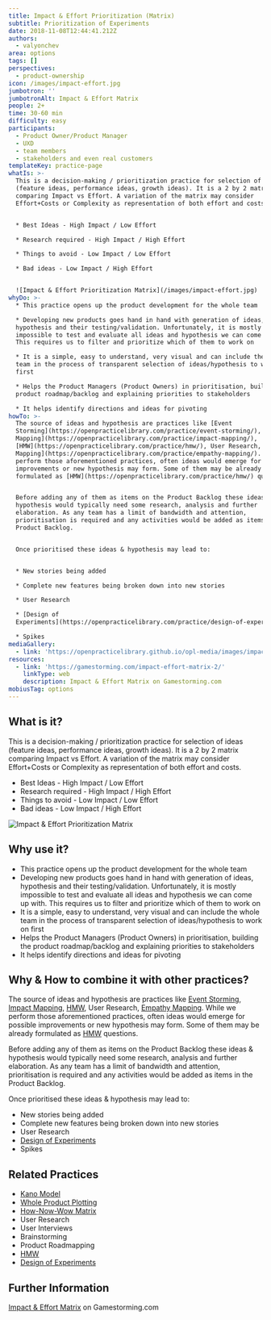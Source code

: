 ```yaml
---
title: Impact & Effort Prioritization (Matrix)
subtitle: Prioritization of Experiments
date: 2018-11-08T12:44:41.212Z
authors:
  - valyonchev
area: options
tags: []
perspectives:
  - product-ownership
icon: /images/impact-effort.jpg
jumbotron: ''
jumbotronAlt: Impact & Effort Matrix
people: 2+
time: 30-60 min
difficulty: easy
participants:
  - Product Owner/Product Manager
  - UXD
  - team members
  - stakeholders and even real customers
templateKey: practice-page
whatIs: >-
  This is a decision-making / prioritization practice for selection of ideas
  (feature ideas, performance ideas, growth ideas). It is a 2 by 2 matrix
  comparing Impact vs Effort. A variation of the matrix may consider
  Effort+Costs or Complexity as representation of both effort and costs.


  * Best Ideas - High Impact / Low Effort

  * Research required - High Impact / High Effort

  * Things to avoid - Low Impact / Low Effort

  * Bad ideas - Low Impact / High Effort


  ![Impact & Effort Prioritization Matrix](/images/impact-effort.jpg)
whyDo: >-
  * This practice opens up the product development for the whole team

  * Developing new products goes hand in hand with generation of ideas,
  hypothesis and their testing/validation. Unfortunately, it is mostly
  impossible to test and evaluate all ideas and hypothesis we can come up with.
  This requires us to filter and prioritize which of them to work on

  * It is a simple, easy to understand, very visual and can include the whole
  team in the process of transparent selection of ideas/hypothesis to work on
  first

  * Helps the Product Managers (Product Owners) in prioritisation, building the
  product roadmap/backlog and explaining priorities to stakeholders

  * It helps identify directions and ideas for pivoting
howTo: >-
  The source of ideas and hypothesis are practices like [Event
  Storming](https://openpracticelibrary.com/practice/event-storming/), [Impact
  Mapping](https://openpracticelibrary.com/practice/impact-mapping/),
  [HMW](https://openpracticelibrary.com/practice/hmw/), User Research, [Empathy
  Mapping](https://openpracticelibrary.com/practice/empathy-mapping/). While we
  perform those aforementioned practices, often ideas would emerge for possible
  improvements or new hypothesis may form. Some of them may be already
  formulated as [HMW](https://openpracticelibrary.com/practice/hmw/) questions.


  Before adding any of them as items on the Product Backlog these ideas &
  hypothesis would typically need some research, analysis and further
  elaboration. As any team has a limit of bandwidth and attention,
  prioritisation is required and any activities would be added as items in the
  Product Backlog.


  Once prioritised these ideas & hypothesis may lead to:


  * New stories being added

  * Complete new features being broken down into new stories

  * User Research

  * [Design of
  Experiments](https://openpracticelibrary.com/practice/design-of-experiments/)

  * Spikes
mediaGallery:
  - link: 'https://openpracticelibrary.github.io/opl-media/images/impact-effort.jpg'
resources:
  - link: 'https://gamestorming.com/impact-effort-matrix-2/'
    linkType: web
    description: Impact & Effort Matrix on Gamestorming.com
mobiusTag: options
---
```

## What is it?

This is a decision-making / prioritization practice for selection of ideas (feature ideas, performance ideas, growth ideas). It is a 2 by 2 matrix comparing Impact vs Effort. A variation of the matrix may consider Effort+Costs or Complexity as representation of both effort and costs.

* Best Ideas - High Impact / Low Effort
* Research required - High Impact / High Effort
* Things to avoid - Low Impact / Low Effort
* Bad ideas - Low Impact / High Effort

![Impact & Effort Prioritization Matrix](/images/impact-effort.jpg)

## Why use it?

* This practice opens up the product development for the whole team
* Developing new products goes hand in hand with generation of ideas, hypothesis and their testing/validation. Unfortunately, it is mostly impossible to test and evaluate all ideas and hypothesis we can come up with. This requires us to filter and prioritize which of them to work on
* It is a simple, easy to understand, very visual and can include the whole team in the process of transparent selection of ideas/hypothesis to work on first
* Helps the Product Managers (Product Owners) in prioritisation, building the product roadmap/backlog and explaining priorities to stakeholders
* It helps identify directions and ideas for pivoting

## Why & How to combine it with other practices?

The source of ideas and hypothesis are practices like [Event Storming](https://openpracticelibrary.com/practice/event-storming/), [Impact Mapping](https://openpracticelibrary.com/practice/impact-mapping/), [HMW](https://openpracticelibrary.com/practice/hmw/), User Research, [Empathy Mapping](https://openpracticelibrary.com/practice/empathy-mapping/). While we perform those aforementioned practices, often ideas would emerge for possible improvements or new hypothesis may form. Some of them may be already formulated as [HMW](https://openpracticelibrary.com/practice/hmw/) questions.

Before adding any of them as items on the Product Backlog these ideas & hypothesis would typically need some research, analysis and further elaboration. As any team has a limit of bandwidth and attention, prioritisation is required and any activities would be added as items in the Product Backlog.

Once prioritised these ideas & hypothesis may lead to:

* New stories being added
* Complete new features being broken down into new stories
* User Research
* [Design of Experiments](https://openpracticelibrary.com/practice/design-of-experiments/)
* Spikes

## Related Practices

* [Kano Model ](https://openpracticelibrary.com/practice/kano-model/)
* [Whole Product Plotting](https://openpracticelibrary.com/practice/whole-product-plotting/)
* [How-Now-Wow Matrix](https://openpracticelibrary.com/practice/how-now-wow-prioritization-matrix/)
* User Research
* User Interviews
* Brainstorming
* Product Roadmapping
* [HMW](https://openpracticelibrary.com/practice/hmw/)
* [Design of Experiments ](https://openpracticelibrary.com/practice/design-of-experiments/)

## Further Information

[Impact & Effort Matrix](https://gamestorming.com/impact-effort-matrix-2/) on Gamestorming.com
